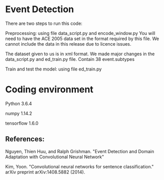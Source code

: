 # Event Detection

There are two steps to run this code:

Preprocessing: using file data_script.py and encode_window.py
You will need to have the ACE 2005 data set in the format required by this file. We cannot include the data in this release due to licence issues.

The dataset given to us is in xml format. We made major changes in the data_script.py and ed_train.py file. Contain 38 event.subtypes

Train and test the model: using file ed_train.py
# Coding environment
Python 3.6.4

numpy 1.14.2

tensorflow 1.6.0


## References:

Nguyen, Thien Huu, and Ralph Grishman. "Event Detection and Domain Adaptation with Convolutional Neural Network"

Kim, Yoon. "Convolutional neural networks for sentence classification." arXiv preprint arXiv:1408.5882 (2014).
